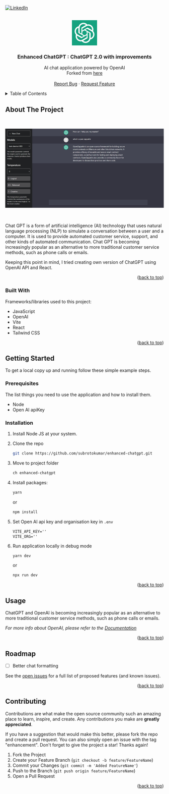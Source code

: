 <a name="readme-top"></a>

<!-- [![MIT License][license-shield]][license-url] -->

[![LinkedIn][linkedin-shield]][linkedin-url]

<br />
<div align="center">
    <img src="./public/chat-gpt-logo.jpg" alt="Logo" width="80" height="80">

  <h3 align="center">Enhanced ChatGPT : ChatGPT 2.0 with improvements</h3>

  <p align="center">
    AI chat application powered by OpenAI
    <br />
    Forked from <a href="https://github.com/subrotokumar/enhanced-chatgpt">here</a>
    <br />
    <br />
    <a href="https://github.com/bozazec/enhanced-chatgpt-3.5-turbo/issues">Report Bug</a>
    ·
    <a href="https://github.com/bozazec/enhanced-chatgpt-3.5-turbo/issues">Request Feature</a>
  </p>
</div>

<!-- TABLE OF CONTENTS -->
<details>
  <summary>Table of Contents</summary>
  <ol>
    <li>
      <a href="#about-the-project">About The Project</a>
      <ul>
        <li><a href="#built-with">Built With</a></li>
      </ul>
    </li>
    <li>
      <a href="#getting-started">Getting Started</a>
      <ul>
        <li><a href="#prerequisites">Prerequisites</a></li>
        <li><a href="#installation">Installation</a></li>
      </ul>
    </li>
    <li><a href="#usage">Usage</a></li>
    <li><a href="#roadmap">Roadmap</a></li>
    <li><a href="#contributing">Contributing</a></li>
    <!-- <li><a href="#license">License</a></li> -->
    <li><a href="#contact">Contact</a></li>
    <li><a href="#acknowledgments">Acknowledgments</a></li>
  </ol>
</details>

<!-- ABOUT THE PROJECT -->

## About The Project

<br>
<p align='center'>
<a href='https://enhanced-chatgpt-zeta.vercel.app/'>
<img src='./assets/gpt2.jpg'>
</a>
</p>
<br>

Chat GPT is a form of artificial intelligence (AI) technology that uses natural language processing (NLP) to simulate a conversation between a user and a computer. It is used to provide automated customer service, support, and other kinds of automated communication. Chat GPT is becoming increasingly popular as an alternative to more traditional customer service methods, such as phone calls or emails.

Keeping this point in mind, I tried creating own version of ChatGPT using OpenAI API and React.

<p align="right">(<a href="#readme-top">back to top</a>)</p>

### Built With

Frameworks/libraries used to this project:

- JavaScript
- OpenAI
- Vite
- React
- Tailwind CSS

<p align="right">(<a href="#readme-top">back to top</a>)</p>

<!-- GETTING STARTED -->

## Getting Started

To get a local copy up and running follow these simple example steps.

### Prerequisites

The list things you need to use the application and how to install them.

- Node
- Open AI apiKey

### Installation

1. Install Node JS at your system.
2. Clone the repo
   ```sh
   git clone https://github.com/subrotokumar/enhanced-chatgpt.git
   ```
3. Move to project folder

   ```sh
   ch enhanced-chatgpt
   ```

4. Install packages:

   ```sh
   yarn
   ```

   or

   ```sh
   npm install
   ```

5. Set Open AI api key and organisation key in `.env`
   ```
   VITE_API_KEY=''
   VITE_ORG=''
   ```
6. Run application locally in debug mode

   ```sh
   yarn dev
   ```

   or

   ```sh
   npx run dev
   ```

<p align="right">(<a href="#readme-top">back to top</a>)</p>

<!-- USAGE EXAMPLES -->

## Usage

ChatGPT and OpenAI is becoming increasingly popular as an alternative to more traditional customer service methods, such as phone calls or emails.

_For more info about OpenAI, please refer to the [Documentation](https://beta.openai.com/docs/introduction/overview)_

<p align="right">(<a href="#readme-top">back to top</a>)</p>

<!-- ROADMAP -->

## Roadmap

- [ ] Better chat formatting

See the [open issues](https://github.com/subrotokumar/enhanced-chatgpt/issues) for a full list of proposed features (and known issues).

<p align="right">(<a href="#readme-top">back to top</a>)</p>

<!-- CONTRIBUTING -->

## Contributing

Contributions are what make the open source community such an amazing place to learn, inspire, and create. Any contributions you make are **greatly appreciated**.

If you have a suggestion that would make this better, please fork the repo and create a pull request. You can also simply open an issue with the tag "enhancement".
Don't forget to give the project a star! Thanks again!

1. Fork the Project
2. Create your Feature Branch (`git checkout -b feature/FeatureName`)
3. Commit your Changes (`git commit -m 'Added FeatureName'`)
4. Push to the Branch (`git push origin feature/FeatureName`)
5. Open a Pull Request

<p align="right">(<a href="#readme-top">back to top</a>)</p>

<!-- LICENSE -->

[linkedin-shield]: https://img.shields.io/badge/-LinkedIn-black.svg?style=for-the-badge&logo=linkedin&colorB=555
[linkedin-url]: https://www.linkedin.com/in/bozidar-zecevic/
